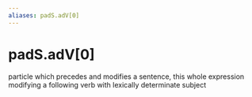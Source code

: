 ```yaml
---
aliases: padS.adV[0]
---
```

# padS.adV[0]

particle which precedes and modifies a sentence, this whole expression modifying a following verb with lexically determinate subject